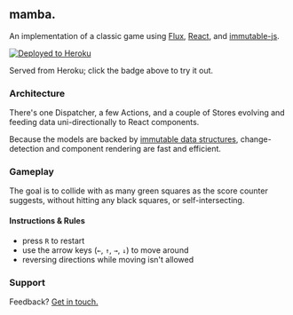 ## mamba. ##

An implementation of a classic game using [Flux](https://facebook.github.io/flux/), [React](https://facebook.github.io/react/), and [immutable-js](https://facebook.github.io/immutable-js/).

[![Deployed to Heroku](https://heroku-badge.herokuapp.com/?app=maaamba)](https://maaamba.herokuapp.com/)

Served from Heroku; click the badge above to try it out.

### Architecture

There's one Dispatcher, a few Actions, and a couple of Stores evolving and feeding data 
uni-directionally to React components.

Because the models are backed by [immutable data structures](https://facebook.github.io/immutable-js/docs/#/), 
change-detection and component rendering are fast and efficient.

### Gameplay

The goal is to collide with as many green squares as the score counter suggests, without hitting any 
black squares, or self-intersecting. 

#### Instructions & Rules

* press `R` to restart
* use the arrow keys (`←`, `↑`, `→`, `↓`) to move around
* reversing directions while moving isn't allowed


### Support

Feedback? [Get in touch.](https://github.com/yangmillstheory)